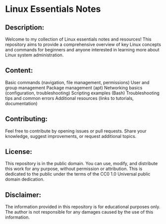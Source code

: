 # Linux Essentials Notes

## Description:

Welcome to my collection of Linux essentials notes and resources! This repository aims to provide a comprehensive overview of key Linux concepts and commands for beginners and anyone interested in learning more about Linux system administration.

## Content:

Basic commands (navigation, file management, permissions)
User and group management
Package management (apt)
Networking basics (configuration, troubleshooting)
Scripting examples (Bash)
Troubleshooting tips and common errors
Additional resources (links to tutorials, documentation)

## Contributing:

Feel free to contribute by opening issues or pull requests. Share your knowledge, suggest improvements, or request additional topics.

## License:

This repository is in the public domain. You can use, modify, and distribute this work for any purpose, without permission or attribution. This is dedicated to the public under the terms of the CC0 1.0 Universal public domain dedication.

## Disclaimer:

The information provided in this repository is for educational purposes only. The author is not responsible for any damages caused by the use of this information.
